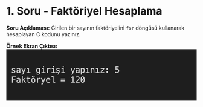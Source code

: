# 1. Soru - Faktöriyel Hesaplama

**Soru Açıklaması:**
Girilen bir sayının faktöriyelini `for` döngüsü kullanarak hesaplayan C kodunu yazınız.

**Örnek Ekran Çıktısı:**  
![alt text](../Ekran-Çıktıları/Ekran-Resmi_01.png)
